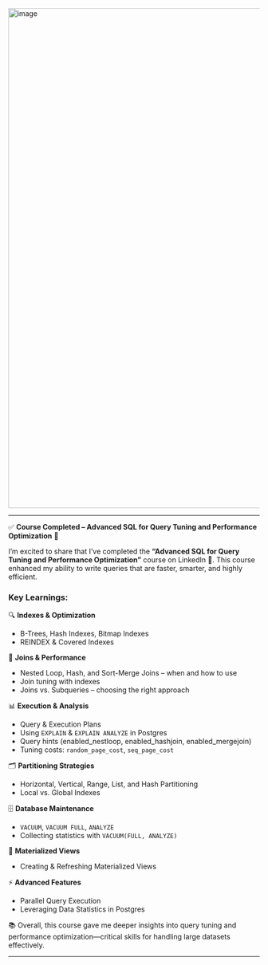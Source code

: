 <img width="1299" height="1003" alt="image" src="https://github.com/user-attachments/assets/e76f2bd4-ea07-446e-af23-0da14d708ea0" />


---

✅ **Course Completed – Advanced SQL for Query Tuning and Performance Optimization** 🎯

I’m excited to share that I’ve completed the **“Advanced SQL for Query Tuning and Performance Optimization”** course on LinkedIn 🚀. This course enhanced my ability to write queries that are faster, smarter, and highly efficient.

### Key Learnings:

🔍 **Indexes & Optimization**

* B-Trees, Hash Indexes, Bitmap Indexes
* REINDEX & Covered Indexes

🔄 **Joins & Performance**

* Nested Loop, Hash, and Sort-Merge Joins – when and how to use
* Join tuning with indexes
* Joins vs. Subqueries – choosing the right approach

📊 **Execution & Analysis**

* Query & Execution Plans
* Using `EXPLAIN` & `EXPLAIN ANALYZE` in Postgres
* Query hints (enabled\_nestloop, enabled\_hashjoin, enabled\_mergejoin)
* Tuning costs: `random_page_cost`, `seq_page_cost`

🗂 **Partitioning Strategies**

* Horizontal, Vertical, Range, List, and Hash Partitioning
* Local vs. Global Indexes

🗄 **Database Maintenance**

* `VACUUM`, `VACUUM FULL`, `ANALYZE`
* Collecting statistics with `VACUUM(FULL, ANALYZE)`

📌 **Materialized Views**

* Creating & Refreshing Materialized Views

⚡ **Advanced Features**

* Parallel Query Execution
* Leveraging Data Statistics in Postgres

📚 Overall, this course gave me deeper insights into query tuning and performance optimization—critical skills for handling large datasets effectively.

---

